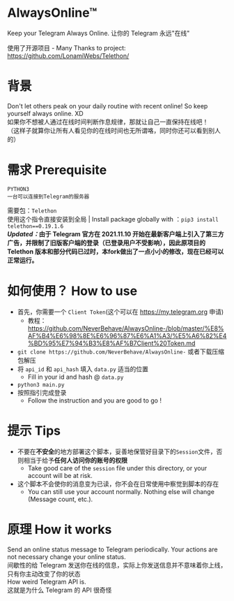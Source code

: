 # AlwaysOnline™

Keep your Telegram Always Online.
让你的 Telegram 永远"在线"

使用了开源项目 - Many Thanks to project: https://github.com/LonamiWebs/Telethon/

# 背景

Don't let others peak on your daily routine with recent online! So keep yourself always online. XD  
如果你不想被人通过在线时间判断作息规律，那就让自己一直保持在线吧！  
（这样子就算你让所有人看见你的在线时间也无所谓咯，同时你还可以看到别人的）  

# 需求 Prerequisite

`PYTHON3`  
`一台可以连接到Telegram的服务器`  

需要包：`Telethon`  
使用这个指令直接安装到全局 | Install package globally with ：`pip3 install telethon==0.19.1.6`  
_**Updated：**_**由于 Telegram 官方在 2021.11.10 开始在最新客户端上引入了第三方广告，并限制了旧版客户端的登录（已登录用户不受影响），因此原项目的 Telethon 版本和部分代码已过时，本fork做出了一点小小的修改，现在已经可以正常运行。**

# 如何使用？ How to use

- 首先，你需要一个 `Client Token`(这个可以在 https://my.telegram.org 申请)
    - 教程：https://github.com/NeverBehave/AlwaysOnline-/blob/master/%E8%AF%B4%E6%98%8E%E6%96%87%E6%A1%A3/%E5%A6%82%E4%BD%95%E7%94%B3%E8%AF%B7Client%20Token.md
- `git clone https://github.com/NeverBehave/AlwaysOnline-` 或者下载压缩包解压
- 将 `api_id` 和 `api_hash` 填入 `data.py` 适当的位置
    - Fill in your id and hash @ `data.py`
- `python3 main.py`
- 按照指引完成登录
    - Follow the instruction and you are good to go !

# 提示 Tips

- 不要在**不安全**的地方部署这个脚本，妥善地保管好目录下的`Session`文件，否则相当于给予**任何人访问你的账号的权限** 
    - Take good care of the `session` file under this directory, or your account will be at risk.
- 这个脚本不会使你的消息变为已读，你不会在日常使用中察觉到脚本的存在
    - You can still use your account normally. Nothing else will change (Message count, etc.).
     

# 原理 How it works

Send an online status message to Telegram periodically. Your actions are not necessary change your online status.  
间歇性的给 Telegram 发送你在线的信息，实际上你发送信息并不意味着你上线，只有你主动改变了你的状态  
How weird Telegram API is.  
这就是为什么 Telegram 的 API 很奇怪  
